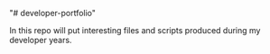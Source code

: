 "# developer-portfolio" 

In this repo will put interesting files and scripts produced during my developer years.
